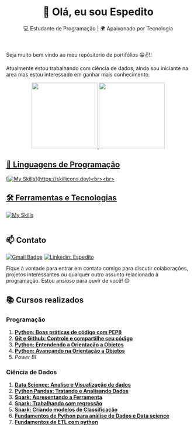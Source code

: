 <h1 align="center">👋 Olá, eu sou Espedito </h1>

<p align="center">
  💻 Estudante de Programação | 🌍 Apaixonado por Tecnologia
</p><br><br>
Seja muito bem vindo ao meu repósitorio de portifólios 😁✌️!!

Atualmente estou trabalhando com ciência de dados, ainda sou iniciante na area mas estou interessado em ganhar mais conhecimento.

<div align="center">
  <a href="https://github.com/espeditoalves">
  <img height="180em" src="https://github-readme-stats.vercel.app/api?username=espeditoalves&show_icons=true&theme=dracula&include_all_commits=true&count_private=true"/>
  <img height="180em" src="https://github-readme-stats.vercel.app/api/top-langs/?username=espeditoalves&layout=compact&langs_count=7&theme=dracula"/>
</div>

## 🚀 Linguagens de Programação
[![My Skills](https://skillicons.dev/icons?i=python,)](https://skillicons.dev)<br><br>

## 🛠️ Ferramentas e Tecnologias
[![My Skills](https://skillicons.dev/icons?i=vscode,git,github, )](https://skillicons.dev)<br><br>

## 📫 Contato

[![Gmail Badge](https://img.shields.io/badge/-{espeditoalves@usp.br}-006bed?style=flat-square&logo=Gmail&logoColor=white&link=mailto:{espeditoalves@usp.br})](mailto:{espeditoalves@usp.br})
[![Linkedin: Espedito](https://img.shields.io/badge/-espedito-blue?style=flat-square&logo=Linkedin&logoColor=white&link=https://www.linkedin.com/in/espedito-ferreira-alves/)](www.linkedin.com/in/espedito-ferreira-alves)


Fique à vontade para entrar em contato comigo para discutir colaborações, projetos interessantes ou qualquer outro assunto relacionado à programação. Estou ansioso para ouvir de você! 😊 
## 📚 Cursos realizados

### Programação
1. [**Python: Boas práticas de código com PEP8**](https://cursos.alura.com.br/course/pep8-linters-python)
2. [**Git e Github: Controle e compartilhe seu código**](https://cursos.alura.com.br/course/git-github-controle-de-versao)
3. [**Python: Entendendo a Orientação a Objetos**]()
4. [**Python: Avançando na Orientação a Objetos**]()
5. *Power BI*


### Ciência de Dados
1. [**Data Science: Analise e Visualização de dados**](https://cursos.alura.com.br/course/data-science-primeiros-passos)
2. [**Python Pandas: Tratando e Analisando Dados**](https://cursos.alura.com.br/course/introducao-python-pandas)
3. [**Spark: Apresentando a Ferramenta**](https://cursos.alura.com.br/course/spark-apresentando-ferramenta)
4. [**Spark: Trabalhando com regressão**]()
5. [**Spark: Criando modelos de Classificação**]()
6. [**Fundamentos de Python para análise de Dados e Data science**]()
7. [**Fundamentos de ETL com python**]()

<br><br>

